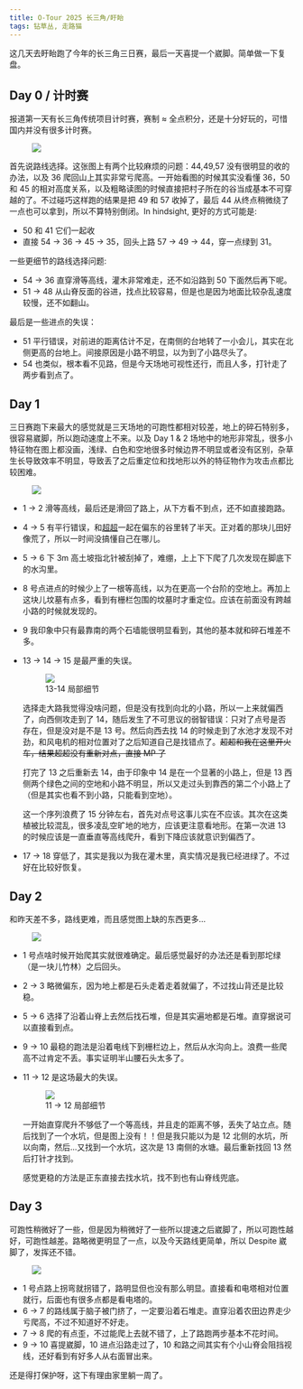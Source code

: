 ```yaml
---
title: O-Tour 2025 长三角/盱眙
tags: 钻草丛, 走路猫
---
```


这几天去盱眙跑了今年的长三角三日赛，最后一天喜提一个崴脚。简单做一下复盘。

## Day 0 / 计时赛

报道第一天有长三角传统项目计时赛，赛制 $\approx$ 全点积分，还是十分好玩的，可惜国内并没有很多计时赛。

<figure class="raw">
  <img src="https://layered-assets.thu.fail/o-tour-2025-day0.jpg" class="preview">
</figure>

首先说路线选择。这张图上有两个比较麻烦的问题：44,49,57 没有很明显的收的办法，以及 36 爬回山上其实非常亏爬高。一开始看图的时候其实没看懂 36，50 和 45 的相对高度关系，以及粗略读图的时候直接把村子所在的谷当成基本不可穿越的了。不过碰巧这样跑的结果是把 49 和 57 收掉了，最后 44 从终点稍微绕了一点也可以拿到，所以不算特别倒闭。In hindsight, 更好的方式可能是:
- 50 和 41 它们一起收
- 直接 54 -> 36 -> 45 -> 35，回头上路 57 -> 49 -> 44，穿一点绿到 31。

一些更细节的路线选择问题: 
- 54 -> 36 直穿滑等高线，灌木非常难走，还不如沿路到 50 下面然后再下呢。
- 51 -> 48 从山脊反面的谷进，找点比较容易，但是也是因为地面比较杂乱速度较慢，还不如翻山。

最后是一些进点的失误：
- 51 平行错误，对前进的距离估计不足，在南侧的台地转了一小会儿，其实在北侧更高的台地上。间接原因是小路不明显，以为到了小路尽头了。
- 54 也类似，根本看不见路，但是今天场地可视性还行，而且人多，打针走了两步看到点了。

## Day 1

三日赛跑下来最大的感觉就是三天场地的可跑性都相对较差，地上的碎石特别多，很容易崴脚，所以跑动速度上不来。以及 Day 1 & 2 场地中的地形非常乱，很多小特征物在图上都没画，浅绿、白色和空地很多时候边界不明显或者没有区别，杂草生长导致效率不明显，导致丢了之后重定位和找地形以外的特征物作为攻击点都比较困难。

<figure class="raw">
  <img src="https://layered-assets.thu.fail/o-tour-2025-day1.jpg">
</figure>

- 1 -> 2 滑等高线，最后还是滑回了路上，从下方看不到点，还不如直接跑路。
- 4 -> 5 有平行错误，和[超超](https://www.strava.com/athletes/146379929)一起在偏东的谷里转了半天。正对着的那块儿田好像荒了，所以一时间没搞懂自己在哪儿。
- 5 -> 6 下 3m 高土坡指北针被刮掉了，难绷，上上下下爬了几次发现在脚底下的水沟里。
- 8 号点进点的时候少上了一根等高线，以为在更高一个台阶的空地上。再加上这块儿坟墓有点多，看到有栅栏包围的坟墓时才重定位。应该在前面没有跨越小路的时候就发现的。
- 9 我印象中只有最靠南的两个石墙能很明显看到，其他的基本就和碎石堆差不多。
- 13 -> 14 -> 15 是最严重的失误。

  <figure class="raw">
    <img src="https://layered-assets.thu.fail/o-tour-2025-day1-detail.png">
    <figcaption>13-14 局部细节</figcaption>
  </figure>

  选择走大路我觉得没啥问题，但是没有找到向北的小路，所以一上来就偏西了，向西侧攻走到了 14，随后发生了不可思议的弱智错误：只对了点号是否存在，但是没对是不是 13 号。然后向西去找 14 的时候走到了水池才发现不对劲，和风电机的相对位置对了之后知道自己是找错点了。<del>超超和我在这里开火车，结果超超没有重新对点，直接 MP 了</del>

  打完了 13 之后重新去 14，由于印象中 14 是在一个显著的小路上，但是 13 西侧两个绿色之间的空地和小路不明显，所以又走过头到靠西的第二个小路上了（但是其实也看不到小路，只能看到空地）。

  这一个序列浪费了 15 分钟左右，首先对点号这事儿实在不应该。其次在这类植被比较混乱，很多凌乱空旷地的地方，应该更注意看地形。在第一次进 13 的时候应该是一直垂直等高线爬升，看到下降应该就意识到偏西了。
- 17 -> 18 穿低了，其实是我以为我在灌木里，真实情况是我已经进绿了。不过好在比较好恢复。

## Day 2

和昨天差不多，路线更难，而且感觉图上缺的东西更多...

<figure class="raw">
  <img src="https://layered-assets.thu.fail/o-tour-2025-day2.jpg">
</figure>

- 1 号点啥时候开始爬其实就很难确定。最后感觉最好的办法还是看到那坨绿（是一块儿竹林）之后回头。
- 2 -> 3 略微偏东，因为地上都是石头走着走着就偏了，不过找山背还是比较稳。
- 5 -> 6 选择了沿着山脊上去然后找石堆，但是其实遍地都是石堆。直穿据说可以直接看到点。
- 9 -> 10 最稳的跑法是沿着电线下到栅栏边上，然后从水沟向上。浪费一些爬高不过肯定不丢。事实证明半山腰石头太多了。
- 11 -> 12 是这场最大的失误。

  <figure class="raw">
    <img src="https://layered-assets.thu.fail/o-tour-2025-day2-detail.png">
    <figcaption>11 -> 12 局部细节</figcaption>
  </figure>

  一开始直穿爬升不够低了一个等高线，并且走的距离不够，丢失了站立点。随后找到了一个水坑，但是图上没有！！但是我只能以为是 12 北侧的水坑，所以向南，然后...又找到一个水坑，这次是 13 南侧的水塘。最后重新找回 13 然后打针才找到。

  感觉更稳的方法是正东直接去找水坑，找不到也有山脊线兜底。

## Day 3

可跑性稍微好了一些，但是因为稍微好了一些所以提速之后崴脚了，所以可跑性越好，可跑性越差。路略微更明显了一点，以及今天路线更简单，所以 Despite 崴脚了，发挥还不错。

<figure class="raw">
  <img src="https://layered-assets.thu.fail/o-tour-2025-day3.jpg">
</figure>

- 1 号点路上拐弯就拐错了，路明显但也没有那么明显。直接看和电塔相对位置就行，后面也有很多点都是看电塔的。
- 6 -> 7 的路线属于脑子被门挤了，一定要沿着石堆走。直穿沿着农田边界走少亏爬高，不过不知道好不好走。
- 7 -> 8 爬的有点歪，不过能爬上去就不错了，上了路跑两步基本不花时间。
- 9 -> 10 喜提崴脚，10 进点沿路走过了，10 和路之间其实有个小山脊会阻挡视线，还好看到有好多人从右面冒出来。

还是得打保护呀，这下有理由家里躺一周了。
